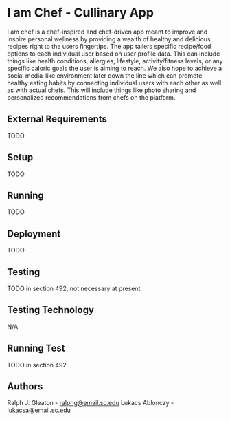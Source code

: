 # I am Chef - Cullinary App

I am chef is a  chef-inspired and chef-driven app meant to improve and inspire personal wellness by providing a wealth of healthy and delicious recipes right to the users fingertips. The app tailers specific recipe/food options to each individual user based on user profile data. This can include things like health conditions, allergies, lifestyle, activity/fitness levels, or any specific caloric goals the user is aiming to reach. We also hope to achieve a social media-like environment later down the line which can promote healthy eating habits by connecting individual users with each other as well as with actual chefs. This will include things like photo sharing and personalized recommendations from chefs on the platform.

## External Requirements
TODO

## Setup
TODO

## Running
TODO

## Deployment
TODO

## Testing
TODO in section 492, not necessary at present

## Testing Technology
N/A

## Running Test
TODO in section 492

## Authors
Ralph J. Gleaton - ralphg@email.sc.edu
Lukacs Ablonczy - lukacsa@email.sc.edu

